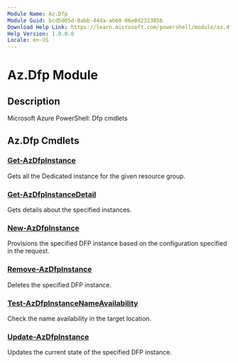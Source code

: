 ```yaml
---
Module Name: Az.Dfp
Module Guid: bcd5d05d-8abb-44da-ab60-06e0d231385b
Download Help Link: https://learn.microsoft.com/powershell/module/az.dfp
Help Version: 1.0.0.0
Locale: en-US
---
```


# Az.Dfp Module
## Description
Microsoft Azure PowerShell: Dfp cmdlets

## Az.Dfp Cmdlets
### [Get-AzDfpInstance](Get-AzDfpInstance.md)
Gets all the Dedicated instance for the given resource group.

### [Get-AzDfpInstanceDetail](Get-AzDfpInstanceDetail.md)
Gets details about the specified instances.

### [New-AzDfpInstance](New-AzDfpInstance.md)
Provisions the specified DFP instance based on the configuration specified in the request.

### [Remove-AzDfpInstance](Remove-AzDfpInstance.md)
Deletes the specified DFP instance.

### [Test-AzDfpInstanceNameAvailability](Test-AzDfpInstanceNameAvailability.md)
Check the name availability in the target location.

### [Update-AzDfpInstance](Update-AzDfpInstance.md)
Updates the current state of the specified DFP instance.

